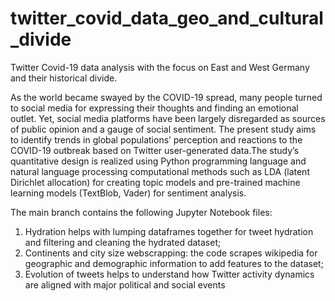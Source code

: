 # twitter_covid_data_geo_and_cultural_divide
Twitter Covid-19 data analysis with the focus on East and West Germany and their historical divide. 

As the world became swayed by the COVID-19 spread, many people turned to social media for expressing their thoughts and finding an emotional outlet. Yet, social media platforms have been largely disregarded as sources of public opinion and a gauge of social sentiment. The present study aims to identify trends in global populations’ perception and reactions to the COVID-19 outbreak based on Twitter user-generated data.The study’s quantitative design is realized using Python programming language and natural language processing computational methods such as LDA (latent Dirichlet allocation) for creating topic models and pre-trained machine learning models (TextBlob, Vader) for sentiment analysis. 


The main branch contains the following Jupyter Notebook files:
1. Hydration helps with lumping dataframes together for tweet hydration and filtering and cleaning the hydrated dataset;
2. Continents and city size webscrapping: the code scrapes wikipedia for geographic and demographic information to add features to the dataset; 
3. Evolution of tweets helps to understand how Twitter activity dynamics are aligned with major political and social events


